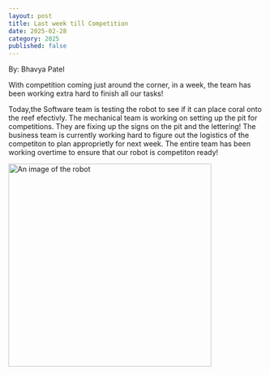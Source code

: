 ```yaml
---
layout: post
title: Last week till Competition
date: 2025-02-28
category: 2025
published: false
---
```

By: Bhavya Patel

With competition coming just around the corner, in a week, the team has been working extra hard to finish all our tasks!

Today,the Software team is testing the robot to see if it can place coral onto the reef efectivly. The mechanical team is working on setting up the pit for competitions. They are fixing up the signs on the pit and the lettering! The business team is currently working hard to figure out the logistics of the competiton to plan approprietly for next week. The entire team has been working overtime to ensure that our robot is competiton ready!

<img class="img-responsive" src="https://drive.google.com/thumbnail?id=1ukei3NdmbiRbrF-lwLz7cdp8fu35wv4O&sz=w1000" data-fancybox alt="An image of the robot" width="400" />


